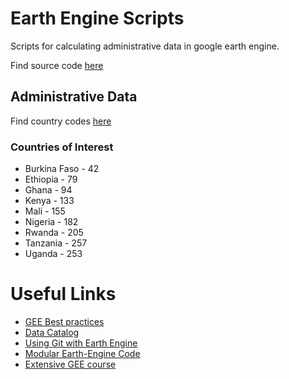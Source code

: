 
 # Earth Engine Scripts

 Scripts for calculating administrative data in google
 earth engine.

 Find source code [here](https://earthengine.googlesource.com/users/leogorman123/farm-size-analysis)

 
 
 ## Administrative Data
 Find country codes [here](https://data.apps.fao.org/catalog/dataset/gaul-codes/resource/cfdaf156-26b9-46c2-aab2-eb437fc16622)


### Countries of Interest 
* Burkina Faso - 42
* Ethiopia - 79
* Ghana - 94
* Kenya - 133
* Mali - 155
* Nigeria - 182 
* Rwanda - 205
* Tanzania - 257
* Uganda - 253



# Useful Links

* [GEE Best practices](https://developers.google.com/earth-engine/guides/best_practices#reduceregion-vs.-reduceregions-vs.-for-loop)
* [Data Catalog](https://developers.google.com/earth-engine/datasets/catalog)
* [Using Git with Earth Engine](https://eodatascience.com/Newsroom/Technical-blog-Managing-Google-Earth-Engine-repos)
* [Modular Earth-Engine Code](https://medium.com/google-earth/making-it-easier-to-reuse-code-with-earth-engine-script-modules-2e93f49abb13)
* [Extensive GEE course](https://courses.spatialthoughts.com/end-to-end-gee.html)